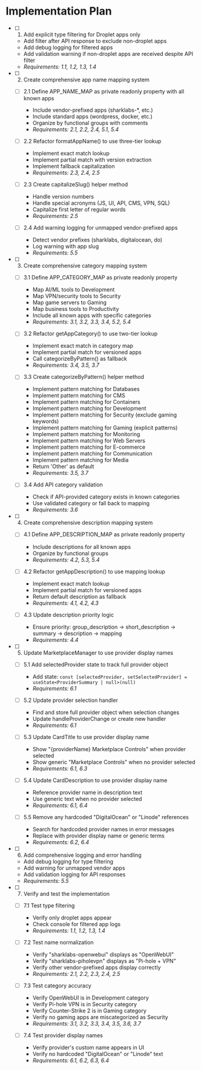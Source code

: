 # Implementation Plan

- [ ] 1. Add explicit type filtering for Droplet apps only
  - Add filter after API response to exclude non-droplet apps
  - Add debug logging for filtered apps
  - Add validation warning if non-droplet apps are received despite API filter
  - _Requirements: 1.1, 1.2, 1.3, 1.4_

- [ ] 2. Create comprehensive app name mapping system
  - [ ] 2.1 Define APP_NAME_MAP as private readonly property with all known apps
    - Include vendor-prefixed apps (sharklabs-*, etc.)
    - Include standard apps (wordpress, docker, etc.)
    - Organize by functional groups with comments
    - _Requirements: 2.1, 2.2, 2.4, 5.1, 5.4_
  
  - [ ] 2.2 Refactor formatAppName() to use three-tier lookup
    - Implement exact match lookup
    - Implement partial match with version extraction
    - Implement fallback capitalization
    - _Requirements: 2.3, 2.4, 2.5_
  
  - [ ] 2.3 Create capitalizeSlug() helper method
    - Handle version numbers
    - Handle special acronyms (JS, UI, API, CMS, VPN, SQL)
    - Capitalize first letter of regular words
    - _Requirements: 2.5_
  
  - [ ] 2.4 Add warning logging for unmapped vendor-prefixed apps
    - Detect vendor prefixes (sharklabs, digitalocean, do)
    - Log warning with app slug
    - _Requirements: 5.5_

- [ ] 3. Create comprehensive category mapping system
  - [ ] 3.1 Define APP_CATEGORY_MAP as private readonly property
    - Map AI/ML tools to Development
    - Map VPN/security tools to Security
    - Map game servers to Gaming
    - Map business tools to Productivity
    - Include all known apps with specific categories
    - _Requirements: 3.1, 3.2, 3.3, 3.4, 5.2, 5.4_
  
  - [ ] 3.2 Refactor getAppCategory() to use two-tier lookup
    - Implement exact match in category map
    - Implement partial match for versioned apps
    - Call categorizeByPattern() as fallback
    - _Requirements: 3.4, 3.5, 3.7_
  
  - [ ] 3.3 Create categorizeByPattern() helper method
    - Implement pattern matching for Databases
    - Implement pattern matching for CMS
    - Implement pattern matching for Containers
    - Implement pattern matching for Development
    - Implement pattern matching for Security (exclude gaming keywords)
    - Implement pattern matching for Gaming (explicit patterns)
    - Implement pattern matching for Monitoring
    - Implement pattern matching for Web Servers
    - Implement pattern matching for E-commerce
    - Implement pattern matching for Communication
    - Implement pattern matching for Media
    - Return 'Other' as default
    - _Requirements: 3.5, 3.7_
  
  - [ ] 3.4 Add API category validation
    - Check if API-provided category exists in known categories
    - Use validated category or fall back to mapping
    - _Requirements: 3.6_

- [ ] 4. Create comprehensive description mapping system
  - [ ] 4.1 Define APP_DESCRIPTION_MAP as private readonly property
    - Include descriptions for all known apps
    - Organize by functional groups
    - _Requirements: 4.2, 5.3, 5.4_
  
  - [ ] 4.2 Refactor getAppDescription() to use mapping lookup
    - Implement exact match lookup
    - Implement partial match for versioned apps
    - Return default description as fallback
    - _Requirements: 4.1, 4.2, 4.3_
  
  - [ ] 4.3 Update description priority logic
    - Ensure priority: group_description → short_description → summary → description → mapping
    - _Requirements: 4.4_

- [ ] 5. Update MarketplaceManager to use provider display names
  - [ ] 5.1 Add selectedProvider state to track full provider object
    - Add state: `const [selectedProvider, setSelectedProvider] = useState<ProviderSummary | null>(null)`
    - _Requirements: 6.1_
  
  - [ ] 5.2 Update provider selection handler
    - Find and store full provider object when selection changes
    - Update handleProviderChange or create new handler
    - _Requirements: 6.1_
  
  - [ ] 5.3 Update CardTitle to use provider display name
    - Show "{providerName} Marketplace Controls" when provider selected
    - Show generic "Marketplace Controls" when no provider selected
    - _Requirements: 6.1, 6.3_
  
  - [ ] 5.4 Update CardDescription to use provider display name
    - Reference provider name in description text
    - Use generic text when no provider selected
    - _Requirements: 6.1, 6.4_
  
  - [ ] 5.5 Remove any hardcoded "DigitalOcean" or "Linode" references
    - Search for hardcoded provider names in error messages
    - Replace with provider display name or generic terms
    - _Requirements: 6.2, 6.4_

- [ ] 6. Add comprehensive logging and error handling
  - Add debug logging for type filtering
  - Add warning for unmapped vendor apps
  - Add validation logging for API responses
  - _Requirements: 5.5_

- [ ] 7. Verify and test the implementation
  - [ ] 7.1 Test type filtering
    - Verify only droplet apps appear
    - Check console for filtered app logs
    - _Requirements: 1.1, 1.2, 1.3, 1.4_
  
  - [ ] 7.2 Test name normalization
    - Verify "sharklabs-openwebui" displays as "OpenWebUI"
    - Verify "sharklabs-piholevpn" displays as "Pi-hole + VPN"
    - Verify other vendor-prefixed apps display correctly
    - _Requirements: 2.1, 2.2, 2.3, 2.4, 2.5_
  
  - [ ] 7.3 Test category accuracy
    - Verify OpenWebUI is in Development category
    - Verify Pi-hole VPN is in Security category
    - Verify Counter-Strike 2 is in Gaming category
    - Verify no gaming apps are miscategorized as Security
    - _Requirements: 3.1, 3.2, 3.3, 3.4, 3.5, 3.6, 3.7_
  
  - [ ] 7.4 Test provider display names
    - Verify provider's custom name appears in UI
    - Verify no hardcoded "DigitalOcean" or "Linode" text
    - _Requirements: 6.1, 6.2, 6.3, 6.4_
